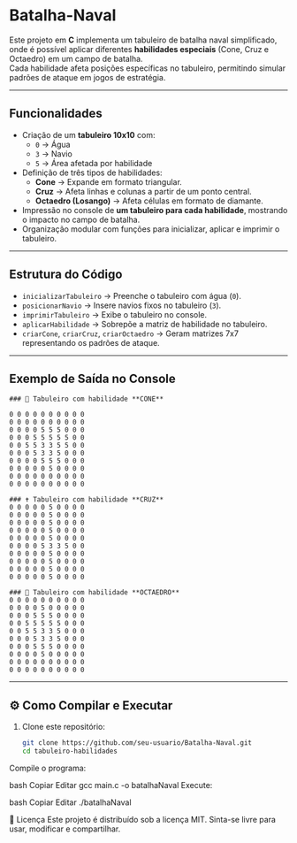 # Batalha-Naval

Este projeto em **C** implementa um tabuleiro de batalha naval simplificado, onde é possível aplicar diferentes **habilidades especiais** (Cone, Cruz e Octaedro) em um campo de batalha.  
Cada habilidade afeta posições específicas no tabuleiro, permitindo simular padrões de ataque em jogos de estratégia.

---

## Funcionalidades

- Criação de um **tabuleiro 10x10** com:
  - `0` → Água
  - `3` → Navio
  - `5` → Área afetada por habilidade
- Definição de três tipos de habilidades:
  - **Cone** → Expande em formato triangular.
  - **Cruz** → Afeta linhas e colunas a partir de um ponto central.
  - **Octaedro (Losango)** → Afeta células em formato de diamante.
- Impressão no console de **um tabuleiro para cada habilidade**, mostrando o impacto no campo de batalha.
- Organização modular com funções para inicializar, aplicar e imprimir o tabuleiro.

---

## Estrutura do Código

- `inicializarTabuleiro` → Preenche o tabuleiro com água (`0`).
- `posicionarNavio` → Insere navios fixos no tabuleiro (`3`).
- `imprimirTabuleiro` → Exibe o tabuleiro no console.
- `aplicarHabilidade` → Sobrepõe a matriz de habilidade no tabuleiro.
- `criarCone`, `criarCruz`, `criarOctaedro` → Geram matrizes 7x7 representando os padrões de ataque.

---

## Exemplo de Saída no Console
```
### 🔺 Tabuleiro com habilidade **CONE**

0 0 0 0 0 0 0 0 0 0
0 0 0 0 0 0 0 0 0 0
0 0 0 0 5 5 5 0 0 0
0 0 0 5 5 5 5 5 0 0
0 0 5 5 3 3 5 5 0 0
0 0 0 5 3 3 5 0 0 0
0 0 0 0 5 5 5 0 0 0
0 0 0 0 0 5 0 0 0 0
0 0 0 0 0 0 0 0 0 0
0 0 0 0 0 0 0 0 0 0

### ✝️ Tabuleiro com habilidade **CRUZ**
0 0 0 0 0 5 0 0 0 0
0 0 0 0 0 5 0 0 0 0
0 0 0 0 0 5 0 0 0 0
0 0 0 0 0 5 0 0 0 0
0 0 0 0 0 5 0 0 0 0
0 0 0 0 5 3 3 5 0 0
0 0 0 0 0 5 0 0 0 0
0 0 0 0 0 5 0 0 0 0
0 0 0 0 0 5 0 0 0 0
0 0 0 0 0 5 0 0 0 0

### 💠 Tabuleiro com habilidade **OCTAEDRO**
0 0 0 0 0 0 0 0 0 0
0 0 0 0 5 0 0 0 0 0
0 0 0 5 5 5 0 0 0 0
0 0 5 5 5 5 5 0 0 0
0 0 5 5 3 3 5 0 0 0
0 0 0 5 3 3 5 0 0 0
0 0 0 5 5 5 0 0 0 0
0 0 0 0 5 0 0 0 0 0
0 0 0 0 0 0 0 0 0 0
0 0 0 0 0 0 0 0 0 0
```
---

## ⚙️ Como Compilar e Executar

1. Clone este repositório:
   ```bash
   git clone https://github.com/seu-usuario/Batalha-Naval.git
   cd tabuleiro-habilidades
Compile o programa:

bash
Copiar
Editar
gcc main.c -o batalhaNaval
Execute:

bash
Copiar
Editar
./batalhaNaval

📜 Licença
Este projeto é distribuído sob a licença MIT.
Sinta-se livre para usar, modificar e compartilhar.
